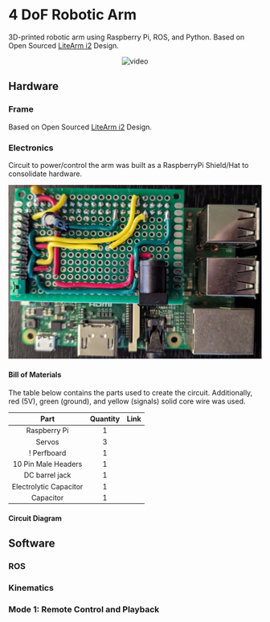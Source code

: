 # 4 DoF Robotic Arm
3D-printed robotic arm using Raspberry Pi, ROS, and Python. Based on Open Sourced [LiteArm i2](https://www.thingiverse.com/thing:480446) Design.


<p align="center">
 <img src="https://github.com/estods3/raspberrypi-LiteArmi2/blob/master/rosreplay.gif" alt="video" width="600"/>
</p>


## Hardware

### Frame
Based on Open Sourced [LiteArm i2](https://www.thingiverse.com/thing:480446) Design.

### Electronics
Circuit to power/control the arm was built as a RaspberryPi Shield/Hat to consolidate hardware.

<img src="https://github.com/estods3/raspberrypi-LiteArmi2/blob/master/robotarm_circuitboard.jpg" width="600"/>

#### Bill of Materials
The table below contains the parts used to create the circuit. Additionally, red (5V), green (ground), and yellow (signals) solid core wire was used.

| Part | Quantity | Link |
|:----:|:----:|:----:|
| Raspberry Pi | 1 | |
| Servos | 3 | |
! Perfboard | 1 | |
| 10 Pin Male Headers | 1 |
| DC barrel jack | 1 | |
| Electrolytic Capacitor | 1 | |
| Capacitor | 1 | |

#### Circuit Diagram


## Software

### ROS

### Kinematics

### Mode 1: Remote Control and Playback
